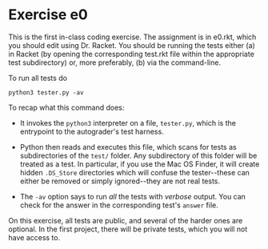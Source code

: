 # Exercise e0

This is the first in-class coding exercise. The assignment is in
e0.rkt, which you should edit using Dr. Racket. You should be running
the tests either (a) in Racket (by opening the corresponding test.rkt
file within the appropriate test subdirectory) or, more preferably,
(b) via the command-line.

To run all tests do

```
python3 tester.py -av
```

To recap what this command does:

- It invokes the `python3` interpreter on a file, `tester.py`, which
  is the entrypoint to the autograder's test harness.

- Python then reads and executes this file, which scans for tests as
  subdirectories of the `test/` folder. Any subdirectory of this
  folder will be treated as a test. In particular, if you use the Mac
  OS Finder, it will create hidden `.DS_Store` directories which will
  confuse the tester--these can either be removed or simply
  ignored--they are not real tests.

- The `-av` option says to run *all* the tests with *verbose*
  output. You can check for the answer in the corresponding test's
  `answer` file.

On this exercise, all tests are public, and several of the harder ones
are optional. In the first project, there will be private tests, which
you will not have access to.
